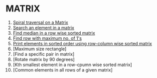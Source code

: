 # MATRIX

1. [Spiral traversal on a Matrix](spiral.cpp)
2. [Search an element in a matrix](search.cpp)
3. [Find median in a row wise sorted matrix](median.cpp)
4. [Find row with maximum no. of 1's](count.cpp)
5. [Print elements in sorted order using row-column wise sorted matrix](sort.cpp)
6. [Maximum size rectangle]
7. [Find a specific pair in matrix]
8. [Rotate matrix by 90 degrees]
9. [Kth smallest element in a row-cpumn wise sorted matrix]
10. [Common elements in all rows of a given matrix]